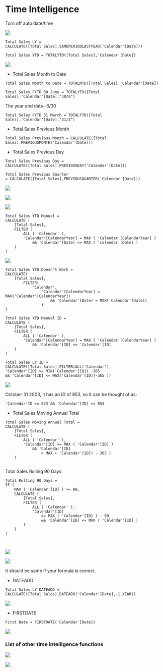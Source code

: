# Time Intelligence

Turn off auto date/time

![](.gitbook/assets/image%20%2858%29.png)

```text
Total Sales LY = 
CALCULATE([Total Sales],SAMEPERIODLASTYEAR('Calendar'[Date]))
```

```text
Total Sales YTD = TOTALYTD([Total Sales],'Calendar'[Date])
```

![](.gitbook/assets/image%20%2868%29.png)

* Total Sales Month to Date

```text
Total Sales Month to Date = TOTALMTD([Total Sales],'Calendar'[Date])
```

```text
Total Sales FYTD 30 June = TOTALYTD([Total Sales],'Calendar'[Date],"30/6")
```

The year end date- 6/30

```text
Total Sales FYTD 31 March = TOTALYTD([Total Sales],'Calendar'[Date],"31/3")
```

* Total Sales Previous Month 

```text
Total Sales Previous Month = CALCULATE([Total Sales],PREVIOUSMONTH('Calendar'[Date]))
```

* Total Sales Previous Day

```text
Total Sales Previous Day = 
CALCULATE([Total Sales],PREVIOUSDAY('Calendar'[Date]))

Total Sales Previous Quarter 
= CALCULATE([Total Sales],PREVIOUSQUARTER('Calendar'[Date]))
```

![](.gitbook/assets/image%20%283%29.png)

![](.gitbook/assets/image%20%2882%29.png)

![](.gitbook/assets/image%20%2848%29.png)

```text
Total Sales YTD Manual =
CALCULATE (
    [Total Sales],
    FILTER (
        ALL ( 'Calendar' ),
        'Calendar'[CalendarYear] = MAX ( 'Calendar'[CalendarYear] )
            && 'Calendar'[Date] <= MAX ( 'calendar'[Date] )
    )
)

```

![](.gitbook/assets/image%20%2820%29.png)

```text
Total Sales YTD Doesn't Work = 
CALCULATE(
    [Total Sales],
        FILTER(
            'Calendar',
                'Calendar'[CalendarYear] = MAX('Calendar'[CalendarYear])
                    && 'Calendar'[Date] = MAX('Calendar'[Date])
                )
)
```

```text
Total Sales YTD Manual ID =
CALCULATE (
    [Total Sales],
    FILTER (
        ALL ( 'Calendar' ),
        'Calendar'[CalendarYear] = MAX ( 'Calendar'[CalendarYear] )
            && 'Calendar'[ID] <= 'Calendar'[ID]
    )
)

```

```text
Total Sales LY ID = 
CALCULATE([Total Sales],FILTER(ALL('Calendar'),
'Calendar'[ID] >= MIN('Calendar'[ID]) -365
&& 'Calendar'[ID] <= MAX('Calendar'[ID])-365 ))

```

![](.gitbook/assets/image%20%2871%29.png)

October 31 2003, it has an ID of 853, so it can be thought of as:

```text
'Çalendar'ID >= 823 && 'Calendar'[ID] <= 853
```

* Total Sales Moving Annual Total



```text
Total Sales Moving Annual Total = 
CALCULATE (
    [Total Sales],
    FILTER (
        ALL ( 'Calendar' ),
        'Calendar'[ID] <= MAX ( 'Calendar'[ID] )
            && 'Calendar'[ID]
                > MAX ( 'Calendar'[ID]) - 365 )
    )


```

Total Sales Rolling 90 Days

```text
Total Rolling 90 Days =
IF (
    MAX ( 'Calendar'[ID] ) >= 90,
    CALCULATE (
        [Total Sales],
        FILTER (
            ALL ( 'Calendar' ),
            'Calendar'[ID]
                >= MAX ( 'Calendar'[ID] ) - 90
                && 'Calendar'[ID] <= MAX ( 'Calendar'[ID] )
        )
    )
)



```

![](.gitbook/assets/image%20%2860%29.png)

![](.gitbook/assets/image%20%2810%29.png)

It should be same if your formula is correct.

* DATEADD

```text
Total Sales LY DATEADD = 
CALCULATE([Total Sales],DATEADD('Calendar'[Date],-1,YEAR))
```

![](.gitbook/assets/image%20%281%29.png)

* FIRSTDATE 

```text
First Date = FIRSTDATE('Calendar'[Date])
```

![](.gitbook/assets/image%20%2823%29.png)

### List of other time intelligence functions

![](.gitbook/assets/image%20%2876%29.png)

![](.gitbook/assets/image%20%2844%29.png)



